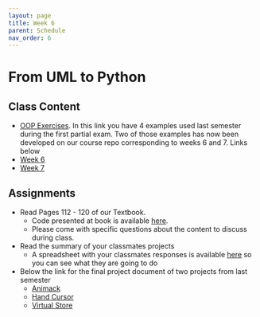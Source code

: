 ```yaml
---
layout: page
title: Week 6
parent: Schedule
nav_order: 6
---
```


# From UML to Python

## Class Content

- [OOP Exercises](https://uninorte-my.sharepoint.com/:p:/g/personal/jposada_uninorte_edu_co/ERfI89f8l0RBrvrS54YwQfMBsCiyi7veB058k96dtY2yOQ?e=ZpKe0u). In this link you have 4 examples used last semester during the first partial exam. Two of those examples has now been developed on our course repo corresponding to weeks 6 and 7. Links below
- [Week 6](https://github.com/jdposada/oop_202230/tree/master/src/week06)
- [Week 7](https://github.com/jdposada/oop_202230/tree/master/src/week07)

## Assignments

- Read Pages 112 - 120 of our Textbook.
    - Code presented at book is available [here](https://github.com/PacktPublishing/Python-Object-Oriented-Programming---4th-edition/tree/main/ch_03).
    - Please come with specific questions about the content to discuss during class. 
- Read the summary of your classmates projects
    - A spreadsheet with your classmates responses is available [here](https://uninorte-my.sharepoint.com/:x:/g/personal/jposada_uninorte_edu_co/Ec9rork5A4NCgc8PmyP_Q4MBmWcMzw70BFStFUAFPk3o6w?e=O2ehzb) so you can see what they are going to do
- Below the link for the final project document of two projects from last semester
    - [Animack](https://uninorte-my.sharepoint.com/:b:/g/personal/jposada_uninorte_edu_co/ERApCs-SLdJLoIyHBSsxVy0BqDAseyZxLtXhSXY3JhvgYQ?e=5wLXKN)
    - [Hand Cursor](https://uninorte-my.sharepoint.com/:b:/g/personal/jposada_uninorte_edu_co/Eey4RnJQKpRPrMM3H30H09QB8Gf6oXRhOzpkarlbJDgpvg?e=wb2kao)
    - [Virtual Store](https://uninorte-my.sharepoint.com/:b:/g/personal/jposada_uninorte_edu_co/EUNT09LBa1lNnaezTZMlCTEB_ra5H12IETTnk1Fipp4FCw?e=krRYRm)
